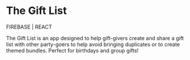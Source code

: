 # The Gift List
FIREBASE | REACT


The Gift List is an app designed to help gift-givers create and share a gift list with other 
party-goers to help avoid bringing duplicates or to create themed bundles. Perfect for birthdays and group gifts!

 

